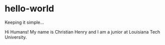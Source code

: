 # hello-world
Keeping it simple...

Hi Humans!
My name is Christian Henry and I am a junior at Louisiana Tech University.
